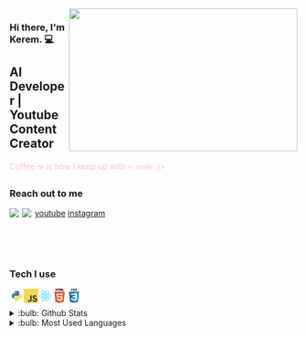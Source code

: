 <img src="https://media.giphy.com/media/qgQUggAC3Pfv687qPC/giphy.gif" align="right" width="400" height="250" style="border-radius: 2px">

### Hi there, I'm Kerem. :computer:

## AI Developer | Youtube Content Creator 

<font color="pink">Coffee :coffee: is how I keep up with `< code />`</font>

### Reach out to me

<img width="22" src="https://unpkg.com/simple-icons@v4/icons/youtube.svg" align="left" /> [youtube]
<img width="22" src="https://unpkg.com/simple-icons@v4/icons/instagram.svg" align="left" />[instagram]

<br />
<br />
<br />

### Tech I use
<img src="https://raw.githubusercontent.com/github/explore/80688e429a7d4ef2fca1e82350fe8e3517d3494d/topics/python/python.png" width="25" height="25" align="left">
<img src="https://raw.githubusercontent.com/github/explore/80688e429a7d4ef2fca1e82350fe8e3517d3494d/topics/javascript/javascript.png" width="25" height="25" align="left">
<img src="https://raw.githubusercontent.com/github/explore/80688e429a7d4ef2fca1e82350fe8e3517d3494d/topics/react/react.png" width="25" height="25" align="left">
<img src="https://raw.githubusercontent.com/github/explore/80688e429a7d4ef2fca1e82350fe8e3517d3494d/topics/html/html.png" width="25" height="25" align="left">
<img src="https://raw.githubusercontent.com/github/explore/80688e429a7d4ef2fca1e82350fe8e3517d3494d/topics/css/css.png" width="25" height="25" align="left">

<br />
<br />

<details>
<summary>:bulb: Github Stats</summary>
<img src="https://github-readme-stats.vercel.app/api?username=professorishere&theme=radical">
</details>

<details>
<summary>:bulb: Most Used Languages</summary>
<img src="https://github-readme-stats.vercel.app/api/top-langs/?username=professorishere&layout=compact">
</details>

[youtube]: https://www.youtube.com/channel/UC5nklb6SUmXUy8we9uk4vEg
[instagram]: https://www.instagram.com/keremozdilsizcik/
